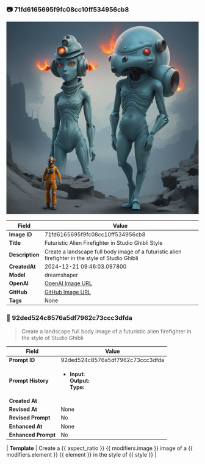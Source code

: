 

### 📷 71fd6165695f9fc08cc10ff534956cb8 


![data.id](./71fd6165695f9fc08cc10ff534956cb8.jpg)


| Field          | Value                                                                                                                     |
|----------------|---------------------------------------------------------------------------------------------------------------------------|
| **Image ID**             | 71fd6165695f9fc08cc10ff534956cb8                                                                                                             |
| **Title**           | Futuristic Alien Firefighter in Studio Ghibli Style                                                                                                       |
| **Description**           | Create a landscape full body image of a futuristic alien firefighter in the style of Studio Ghibli                                                                                                       |
| **CreatedAt**        | 2024-12-21 09:46:03.097800                                                                                                        |
| **Model**        | dreamshaper                                                                                                        |
| **OpenAI**         | [OpenAI Image URL](http://192.168.1.85:8081/generated-images/b641171781436.png)                                                                                |
| **GitHub**         | [GitHub Image URL](https://raw.githubusercontent.com/Caneta-Silva/GODZ/refs/heads/main/images/71fd6165695f9fc08cc10ff534956cb8/71fd6165695f9fc08cc10ff534956cb8.jpg)                                                                                |
| **Tags**       | None                                                                                                                   |

### 📜 92ded524c8576a5df7962c73ccc3dfda

> Create a landscape full body image of a futuristic alien firefighter in the style of Studio Ghibli

| Field          | Value                                                                                                                                                                      |
|----------------|----------------------------------------------------------------------------------------------------------------------------------------------------------------------------|
| **Prompt ID**  | 92ded524c8576a5df7962c73ccc3dfda                                                                                                                                                            |
| **Prompt History** | <ul><li>**Input:**  <br> **Output:**  <br> **Type:** </li></ul> |
| **Created At** |                                                                                                                                                    |
| **Revised At** | None                                                                                                                                                   |
| **Revised Prompt** | No                                                                                                                                                                      |
| **Enhanced At** | None                                                                                                                                                  |
| **Enhanced Prompt** | No                                                                                                                                                                    |

| **Template**   | Create a {{ aspect_ratio }} {{ modifiers.image }} image of a {{ modifiers.element }} {{ element }} in the style of {{ style }}                                                                                                                                           |


